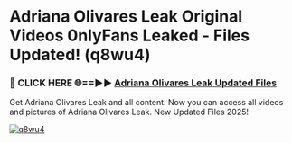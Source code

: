 # Adriana Olivares Leak Original Videos 0nlyFans Leaked - Files Updated! (q8wu4)

<h3>🔴 CLICK HERE 🌐==►► <a href="https://tinyurl.com/ms9xzufz" rel="nofollow">Adriana Olivares Leak Updated Files</a></h3>

Get Adriana Olivares Leak and all content. Now you can access all videos and pictures of Adriana Olivares Leak. New Updated Files 2025!

[![q8wu4](https://i.imgur.com/ppqm5kG.gif)](https://tinyurl.com/ms9xzufz)
